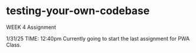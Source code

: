 # testing-your-own-codebase

WEEK 4 Assignment
<!-- Assignment for testing JavaScript functions -->

1/31/25 TIME: 12:40pm
Currently going to start the last assignment for PWA Class.
